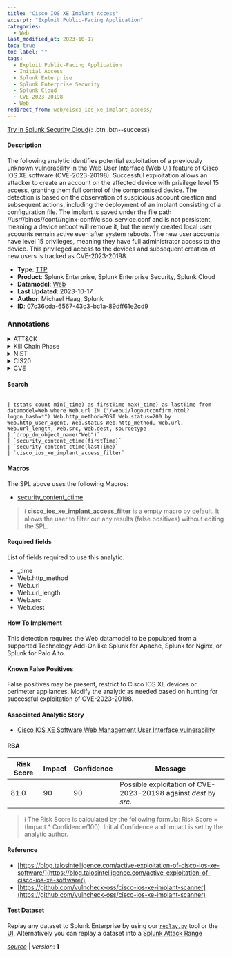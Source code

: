 ```yaml
---
title: "Cisco IOS XE Implant Access"
excerpt: "Exploit Public-Facing Application"
categories:
  - Web
last_modified_at: 2023-10-17
toc: true
toc_label: ""
tags:
  - Exploit Public-Facing Application
  - Initial Access
  - Splunk Enterprise
  - Splunk Enterprise Security
  - Splunk Cloud
  - CVE-2023-20198
  - Web
redirect_from: web/cisco_ios_xe_implant_access/
---
```




[Try in Splunk Security Cloud](https://www.splunk.com/en_us/cyber-security.html){: .btn .btn--success}

#### Description

The following analytic identifies potential exploitation of a previously unknown vulnerability in the Web User Interface (Web UI) feature of Cisco IOS XE software (CVE-2023-20198). Successful exploitation allows an attacker to create an account on the affected device with privilege level 15 access, granting them full control of the compromised device. The detection is based on the observation of suspicious account creation and subsequent actions, including the deployment of an implant consisting of a configuration file. The implant is saved under the file path //usr//binos//conf//nginx-conf//cisco_service.conf and is not persistent, meaning a device reboot will remove it, but the newly created local user accounts remain active even after system reboots. The new user accounts have level 15 privileges, meaning they have full administrator access to the device. This privileged access to the devices and subsequent creation of new users is tracked as CVE-2023-20198.

- **Type**: [TTP](https://github.com/splunk/security_content/wiki/Detection-Analytic-Types)
- **Product**: Splunk Enterprise, Splunk Enterprise Security, Splunk Cloud
- **Datamodel**: [Web](https://docs.splunk.com/Documentation/CIM/latest/User/Web)
- **Last Updated**: 2023-10-17
- **Author**: Michael Haag, Splunk
- **ID**: 07c36cda-6567-43c3-bc1a-89dff61e2cd9

### Annotations
<details>
  <summary>ATT&CK</summary>

<div markdown="1">

#### [ATT&CK](https://attack.mitre.org/)

| ID          | Technique   | Tactic         |
| ----------- | ----------- |--------------- |
| [T1190](https://attack.mitre.org/techniques/T1190/) | Exploit Public-Facing Application | Initial Access |

</div>
</details>


<details>
  <summary>Kill Chain Phase</summary>

<div markdown="1">

* Delivery


</div>
</details>


<details>
  <summary>NIST</summary>

<div markdown="1">

* DE.CM



</div>
</details>

<details>
  <summary>CIS20</summary>

<div markdown="1">

* CIS 13



</div>
</details>

<details>
  <summary>CVE</summary>

<div markdown="1">

| ID          | Summary | [CVSS](https://nvd.nist.gov/vuln-metrics/cvss) |
| ----------- | ----------- | -------------- |
| [CVE-2023-20198](https://nvd.nist.gov/vuln/detail/CVE-2023-20198) | Cisco is providing an update for the ongoing investigation into observed exploitation of the web UI feature in Cisco IOS XE Software. We are updating the list of fixed releases and adding the Software Checker. Our investigation has determined that the actors exploited two previously unknown issues. The attacker first exploited CVE-2023-20198 to gain initial access and issued a privilege 15 command to create a local user and password combination. This allowed the user to log in with normal user access. The attacker then exploited another component of the web UI feature, leveraging the new local user to elevate privilege to root and write the implant to the file system. Cisco has assigned CVE-2023-20273 to this issue. CVE-2023-20198 has been assigned a CVSS Score of 10.0. CVE-2023-20273 has been assigned a CVSS Score of 7.2. Both of these CVEs are being tracked by CSCwh87343. | None |



</div>
</details>


#### Search

```

| tstats count min(_time) as firstTime max(_time) as lastTime from datamodel=Web where Web.url IN ("/webui/logoutconfirm.html?logon_hash=*") Web.http_method=POST Web.status=200 by Web.http_user_agent, Web.status Web.http_method, Web.url, Web.url_length, Web.src, Web.dest, sourcetype 
| `drop_dm_object_name("Web")` 
| `security_content_ctime(firstTime)` 
| `security_content_ctime(lastTime)`
| `cisco_ios_xe_implant_access_filter`
```

#### Macros
The SPL above uses the following Macros:
* [security_content_ctime](https://github.com/splunk/security_content/blob/develop/macros/security_content_ctime.yml)

> :information_source:
> **cisco_ios_xe_implant_access_filter** is a empty macro by default. It allows the user to filter out any results (false positives) without editing the SPL.



#### Required fields
List of fields required to use this analytic.
* _time
* Web.http_method
* Web.url
* Web.url_length
* Web.src
* Web.dest



#### How To Implement
This detection requires the Web datamodel to be populated from a supported Technology Add-On like Splunk for Apache, Splunk for Nginx, or Splunk for Palo Alto.
#### Known False Positives
False positives may be present, restrict to Cisco IOS XE devices or perimeter appliances. Modify the analytic as needed based on hunting for successful exploitation of CVE-2023-20198.

#### Associated Analytic Story
* [Cisco IOS XE Software Web Management User Interface vulnerability](/stories/cisco_ios_xe_software_web_management_user_interface_vulnerability)




#### RBA

| Risk Score  | Impact      | Confidence   | Message      |
| ----------- | ----------- |--------------|--------------|
| 81.0 | 90 | 90 | Possible exploitation of CVE-2023-20198 against $dest$ by $src$. |


> :information_source:
> The Risk Score is calculated by the following formula: Risk Score = (Impact * Confidence/100). Initial Confidence and Impact is set by the analytic author.


#### Reference

* [https://blog.talosintelligence.com/active-exploitation-of-cisco-ios-xe-software/](https://blog.talosintelligence.com/active-exploitation-of-cisco-ios-xe-software/)
* [https://github.com/vulncheck-oss/cisco-ios-xe-implant-scanner](https://github.com/vulncheck-oss/cisco-ios-xe-implant-scanner)



#### Test Dataset
Replay any dataset to Splunk Enterprise by using our [`replay.py`](https://github.com/splunk/attack_data#using-replaypy) tool or the [UI](https://github.com/splunk/attack_data#using-ui).
Alternatively you can replay a dataset into a [Splunk Attack Range](https://github.com/splunk/attack_range#replay-dumps-into-attack-range-splunk-server)




[*source*](https://github.com/splunk/security_content/tree/develop/detections/web/cisco_ios_xe_implant_access.yml) \| *version*: **1**